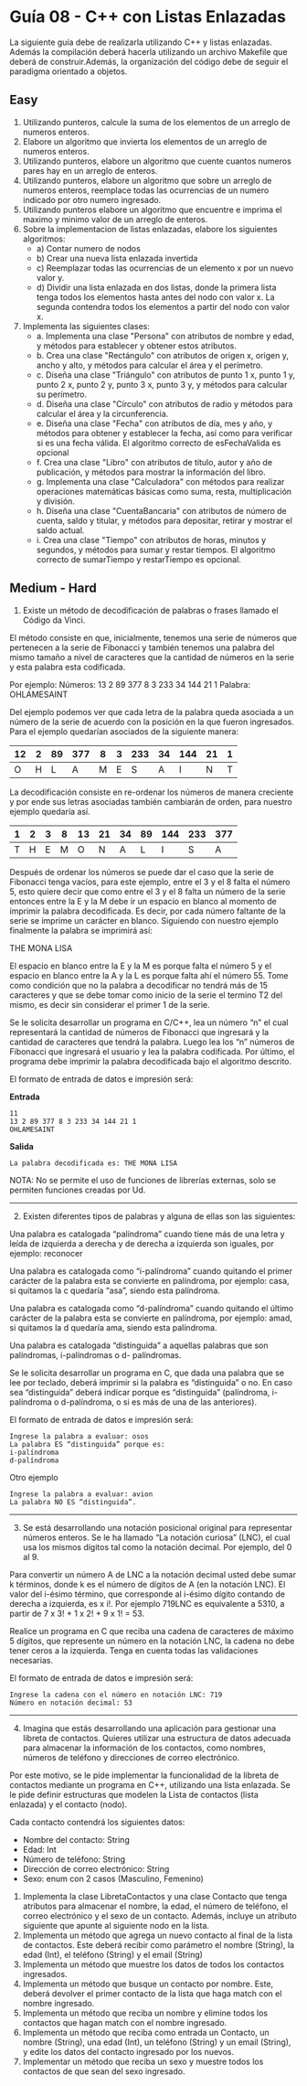 # Guía 08 - C++ con Listas Enlazadas

La siguiente guía debe de realizarla utilizando C++ y listas enlazadas. Además la compilación deberá hacerla utilizando un archivo Makefile que deberá de construir.Además, la organización del código 
debe de seguir el paradigma orientado a objetos.

## Easy

1. Utilizando punteros, calcule la suma de los elementos de un arreglo de numeros enteros.
2. Elabore un algoritmo que invierta los elementos de un arreglo de numeros enteros.
3. Utilizando punteros, elabore un algoritmo que cuente cuantos numeros pares hay en un arreglo de enteros.
4. Utilizando punteros, elabore un algoritmo que sobre un arreglo de numeros enteros, reemplace todas las ocurrencias de un numero indicado por otro numero ingresado.
5. Utilizando punteros elabore un algoritmo que encuentre e imprima el maximo y minimo valor de un arreglo de enteros.
6. Sobre la implementacion de listas enlazadas, elabore los siguientes algoritmos:
   - a) Contar numero de nodos
   - b) Crear una nueva lista enlazada invertida
   - c) Reemplazar todas las ocurrencias de un elemento x por un nuevo valor y.
   - d) Dividir una lista enlazada en dos listas, donde la primera lista tenga todos los elementos hasta antes del nodo con valor x. La segunda contendra todos los elementos a partir del nodo con valor x.
7. Implementa las siguientes clases:
   - a. Implementa una clase "Persona" con atributos de nombre y edad, y métodos para establecer y obtener estos atributos.
   - b. Crea una clase "Rectángulo" con atributos de origen x, origen y, ancho y alto, y métodos para calcular el área y el perímetro.
   - c. Diseña una clase "Triángulo" con atributos de punto 1 x, punto 1 y, punto 2 x, punto 2 y, punto 3 x, punto 3 y, y métodos para calcular su perímetro.
   - d. Diseña una clase "Círculo" con atributos de radio y métodos para calcular el área y la circunferencia.
   - e. Diseña una clase "Fecha" con atributos de día, mes y año, y métodos para obtener y establecer la fecha, así como para verificar si es una fecha válida. El algoritmo correcto de esFechaValida es opcional
   - f. Crea una clase "Libro" con atributos de título, autor y año de publicación, y métodos para mostrar la información del libro.
   - g. Implementa una clase "Calculadora" con métodos para realizar operaciones matemáticas básicas como suma, resta, multiplicación y división.
   - h. Diseña una clase "CuentaBancaria" con atributos de número de cuenta, saldo y titular, y métodos para depositar, retirar y mostrar el saldo actual.
   - i. Crea una clase "Tiempo" con atributos de horas, minutos y segundos, y métodos para sumar y restar tiempos. El algoritmo correcto de sumarTiempo y restarTiempo es opcional.

## Medium - Hard

1.	Existe un método de decodificación de palabras o frases llamado el Código da Vinci.

El método consiste en que, inicialmente, tenemos una serie de números que pertenecen a la serie de Fibonacci y también tenemos una palabra del mismo tamaño a nivel de caracteres que la cantidad de números en la serie y esta palabra esta codificada.

Por ejemplo:
Números: 13 2 89 377 8 3 233 34 144 21 1
Palabra: OHLAMESAINT

Del ejemplo podemos ver que cada letra de la palabra queda asociada a un número de la serie de acuerdo con la posición en la que fueron ingresados. Para el ejemplo quedarían asociados de la siguiente manera:

| 12 | 2 | 89 | 377 | 8 | 3 | 233 | 34 | 144 | 21 | 1 |
| -- | - | -- | --- | - | - | --- | -- | --- | -- | - |
| O  | H | L  | A   | M | E | S   | A  | I   | N  | T |

La decodificación consiste en re-ordenar los números de manera creciente y por ende sus letras asociadas también cambiarán de orden, para nuestro ejemplo quedaría así.

| 1 | 2 | 3 | 8 | 13 | 21 | 34 | 89 | 144 | 233 | 377 |
| - | - | - | - | -- | -- | -- | -- | --- | --- | --- |
| T | H | E | M | O  | N  | A  | L  | I   | S   | A   |

Después de ordenar los números se puede dar el caso que la serie de Fibonacci tenga vacíos, para este ejemplo, entre el 3 y el 8 falta el número 5, esto quiere decir que como entre el 3 y el 8 falta un número de la serie entonces entre la E y la M debe ir un espacio en blanco al momento de imprimir la palabra decodificada. Es decir, por cada número faltante de la serie se imprime un carácter en blanco. Siguiendo con nuestro ejemplo finalmente la palabra se imprimirá así:

THE MONA LISA

El espacio en blanco entre la E y la M es porque falta el número 5 y el espacio en blanco entre la A y la L es porque falta ahí el número 55. Tome como condición que no la palabra a decodificar no tendrá más de 15 caracteres y que se debe tomar como inicio de la serie el termino T2 del mismo, es decir sin considerar el primer 1 de la serie.

Se le solicita desarrollar un programa en C/C++, lea un número “n” el cual representará la cantidad de números de Fibonacci que ingresará y la cantidad de caracteres que tendrá la palabra. Luego lea los “n” números de Fibonacci que ingresará el usuario y lea la palabra codificada. Por último, el programa debe imprimir la palabra decodificada bajo el algoritmo descrito.

El formato de entrada de datos e impresión será:

**Entrada**
```
11
13 2 89 377 8 3 233 34 144 21 1
OHLAMESAINT
```

**Salida**
```
La palabra decodificada es: THE MONA LISA
```

NOTA: No se permite el uso de funciones de librerías externas, solo se permiten funciones creadas por Ud.

---

2. Existen diferentes tipos de palabras y alguna de ellas son las siguientes:

Una palabra es catalogada “palíndroma” cuando tiene más de una letra y leída de izquierda a derecha y de derecha a izquierda son iguales, por ejemplo: reconocer

Una palabra es catalogada como “i-palíndroma” cuando quitando el primer carácter de la palabra esta se convierte en palíndroma, por ejemplo: casa, si quitamos la c quedaría “asa”, siendo esta palíndroma.

Una palabra es catalogada como “d-palíndroma” cuando quitando el último carácter de la palabra esta se convierte en palíndroma, por ejemplo: amad, si quitamos la d quedaría ama, siendo esta palíndroma.

Una palabra es catalogada “distinguida” a aquellas palabras que son
palíndromas, i-palíndromas o d- palíndromas.

Se le solicita desarrollar un programa en C, que dada una palabra que se lee por teclado, deberá imprimir si la palabra es “distinguida” o no. En caso sea “distinguida” deberá indicar porque es “distinguida” (palíndroma, i-palíndroma o d-palíndroma, o si es más de una de las anteriores).

El formato de entrada de datos e impresión será:

```
Ingrese la palabra a evaluar: osos
La palabra ES “distinguida” porque es:
i-palíndroma
d-palíndroma
```

Otro ejemplo

```
Ingrese la palabra a evaluar: avion
La palabra NO ES “distinguida”.
```

---

3. Se está desarrollando una notación posicional original para representar números enteros. Se le ha llamado “La notación curiosa” (LNC), el cual usa los mismos dígitos tal como la notación decimal. Por ejemplo, del 0 al 9.

Para convertir un número A de LNC a la notación decimal usted debe sumar k términos, donde k es el número de dígitos de A (en la notación LNC). El valor del i-ésimo término, que corresponde al i-ésimo dígito contando de derecha a izquierda, es x i!. Por ejemplo 719LNC es equivalente a 5310, a partir de 7 x 3! + 1 x 2! + 9 x 1! = 53.

Realice un programa en C que reciba una cadena de caracteres de máximo 5 dígitos, que represente un número en la notación LNC, la cadena no debe tener ceros a la izquierda. Tenga en cuenta todas las validaciones necesarias.

El formato de entrada de datos e impresión será:

```
Ingrese la cadena con el número en notación LNC: 719
Número en notación decimal: 53
```

---

4. Imagina que estás desarrollando una aplicación para gestionar una libreta de contactos. Quieres utilizar una estructura de datos adecuada para almacenar la información de los contactos, como nombres, números de teléfono y direcciones de correo electrónico.

Por este motivo, se le pide implementar la funcionalidad de la libreta de contactos mediante un programa en C++, utilizando una lista enlazada. Se le pide definir estructuras que modelen la Lista de contactos (lista enlazada) y el contacto (nodo).

Cada contacto contendrá los siguientes datos: 
 - Nombre del contacto: String
 - Edad: Int
 - Número de teléfono: String
 - Dirección de correo electrónico: String
 - Sexo: enum con 2 casos (Masculino, Femenino)

1. Implementa la clase LibretaContactos y una clase Contacto que tenga atributos para almacenar el nombre, la edad, el número de teléfono, el correo electrónico y el sexo de un contacto. Además, incluye un atributo siguiente que apunte al siguiente nodo en la lista.
2. Implementa un método que agrega un nuevo contacto al final de la lista de contactos. Este deberá recibir como parámetro el nombre (String), la edad (Int), el teléfono (String) y el email (String)
3. Implementa un método que muestre los datos de todos los contactos ingresados.
4. Implementa un método que busque un contacto por nombre. Este, deberá devolver el primer contacto de la lista que haga match con el nombre ingresado.
5. Implementa un método que reciba un nombre y elimine todos los contactos que hagan match con el nombre ingresado.
6. Implementa un método que reciba como entrada un Contacto, un nombre (String), una edad (Int), un teléfono (String) y un email (String), y edite los datos del contacto ingresado por los nuevos.
7. Implementar un método que reciba un sexo y muestre todos los contactos de que sean del sexo ingresado. 